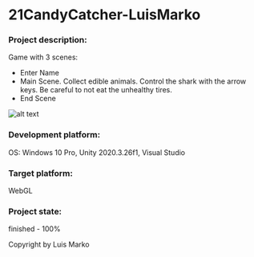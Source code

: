 # 21CandyCatcher-LuisMarko


### Project description: 
Game with 3 scenes:

- Enter Name
- Main Scene. Collect edible animals. Control the shark with the arrow keys. Be careful to not eat the unhealthy tires.
- End Scene

![alt text](https://cdn.discordapp.com/attachments/934487755638046760/934515024590954516/unknown.png) 

### Development platform: 
OS: Windows 10 Pro, Unity 2020.3.26f1, Visual Studio

### Target platform: 
WebGL

### Project state: 
finished - 100%

Copyright by Luis Marko

